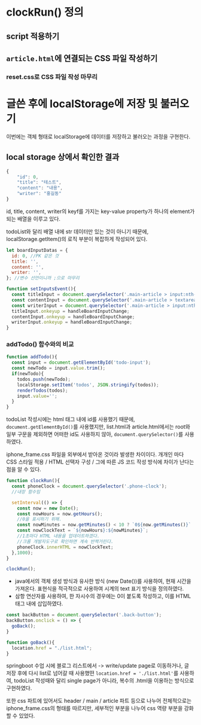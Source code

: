 # clockRun() 정의
## script 적용하기
## `article.html`에 연결되는 CSS 파일 작성하기
### reset.css로 CSS 파일 작성 마무리
# 글쓴 후에 localStorage에 저장 및 불러오기
이번에는 객체 형태로 localStorage에 데이터를 저장하고 불러오는 과정을 구현한다.

## local storage 상에서 확인한 결과
```javascript
{
    "id": 0,
    "title": "테스트",
    "content": "내용",
    "writer": "홍길동"
}
```
id, title, content, writer의 keyf를 가지는 key-value property가 하나의 element가 되는 배열을 이루고 있다.

todoList와 달리 배열 내에 str 데이터만 있는 것이 아니기 때문에, localStorage.getItem()의 로직 부분이 복잡하게 작성되어 있다.

```javascript
let boardInputDatas = {
  id: 0, //PK 같은 것
  title: '',
  content: '',
  writer: '',
}; //변수 선언이니까 ;으로 마무리

function setInputsEvent(){
  const titleInput = document.querySelector('.main-article > input:nth-of-type(1)');
  const contentInput = document.querySelector('.main-article > textarea');
  const writerInput = document.querySelector('.main-article > input:nth-of-type(2)')
  titleInput.onkeyup = handleBoardInputChange;
  contentInput.onkeyup = handleBoardInputChange;
  writerInput.onkeyup = handleBoardInputChange;
}
```
### addTodo() 함수와의 비교
```javascript
function addTodo(){
  const input = document.getElementById('todo-input');
  const newTodo = input.value.trim();
  if(newTodo){
    todos.push(newTodo);
    localStorage.setItem('todos', JSON.stringify(todos));
    renderTodos(todos);
    input.value='';
  }
}
```
todoList 작성시에는 html 태그 내에 id를 사용했기 때문에, `document.getElementById()`를 사용했지만, list.html과 article.html에서는 root와 일부 구문을 제외하면 어떠한 id도 사용하지 않아, `document.querySelector()`를 사용하였다.

iphone_frame.css 파일을 외부에서 받아온 것이라 발생한 차이이다. 개개인 마다 CSS 스타일 적용 / HTML 선택자 구성 / 그에 따른 JS 코드 작성 방식에 차이가 난다는 점을 알 수 있다.

```javascript
function clockRun(){
  const phoneClock = document.querySelector('.phone-clock');
  //내장 함수임

  setInterval(() => {
    const now = new Date();
    const nowHours = now.getHours();
    //0을 표시하기 위해.
    const nowMinutes = now.getMinutes() < 10 ? `0${now.getMinutes()}` : now.getMinutes();
    const nowClockText = `${nowHours}:${nowMinutes}`;
    //1초마다 HTML 내용을 업데이트하겠다.
    //크롬 개발자도구로 확인하면 계속 반짝거린다.
    phoneClock.innerHTML = nowClockText;
  },1000);
}

clockRun();
```
- java에서의 객체 생성 방식과 유사한 방식 (new Date())를 사용하여, 현재 시간을 가져온다. 표현식을 적극적으로 사용하여 시계의 text 표기 방식을 정의하였다.
- 삼항 연산자를 사용하여, 한 자시수의 경우에는 0이 붙도록 작성하고, 이를 HTML 태그 내에 삽입하였다.

```javascript
const backButton = document.querySelector('.back-button');
backButton.onclick = () => {
  goBack();
}

function goBack(){
  location.href = "./list.html";
}
```

springboot 수업 시에 블로그 리스트에서 -> write/update page로 이동하거나, 글 저장 후에 다시 list로 넘어갈 때 사용했떤
`location.href = './list.html'`를 사용하여, todoList 작성때와 달리 single page가 아니라, 복수의 .html을 이용하는 방식으로 구현하였다.

또한 css 파트에 있어서도 header / main / article 파트 등으로 나누어 전체적으로는 iphone_frame.css의 형태를 따르지만, 세부적인 부분을 나누어 css 역량 부분을 강화할 수 있었다.